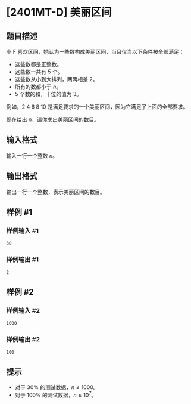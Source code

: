 # [2401MT-D] 美丽区间

## 题目描述

小 F 喜欢区间，她认为一些数构成美丽区间，当且仅当以下条件被全部满足：

- 这些数都是正整数。
- 这些数一共有 $5$ 个。
- 这些数从小到大排列，两两相差 $2$。
- 所有的数都小于 $n$。
- $5$ 个数的和，十位的值为 $3$。

例如，$2\ 4\ 6\ 8\ 10$ 是满足要求的一个美丽区间，因为它满足了上面的全部要求。

现在给出 $n$，请你求出美丽区间的数目。

## 输入格式

输入一行一个整数 $n$。

## 输出格式

输出一行一个整数，表示美丽区间的数目。

## 样例 #1

### 样例输入 #1

```
30
```

### 样例输出 #1

```
2
```

## 样例 #2

### 样例输入 #2

```
1000
```

### 样例输出 #2

```
100
```

## 提示

- 对于 $30\%$ 的测试数据，$n \le 1000$。
- 对于 $100\%$ 的测试数据，$n \le 10^7$。